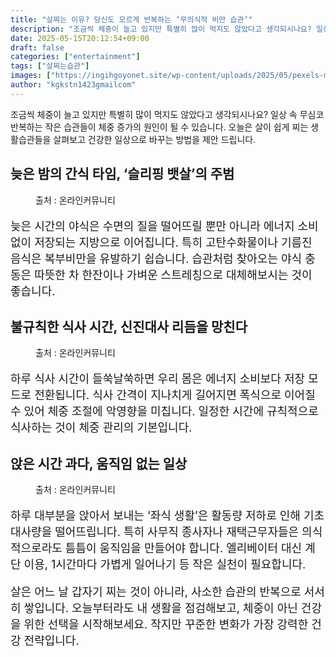 ```yaml
---
title: "살찌는 이유? 당신도 모르게 반복하는 ‘무의식적 비만 습관’"
description: "조금씩 체중이 늘고 있지만 특별히 많이 먹지도 않았다고 생각되시나요? 일상 속 무심코 반복하는 작은 습관들이 체중 증가의 원인이 될 수 있습니다. 오늘은 살이 쉽게 찌는 생활습관들을 살펴보고 건강한 일상으로 바꾸는 방법을 제안 드립니다."
date: 2025-05-15T20:12:54+09:00
draft: false
categories: ["entertainment"]
tags: ["살찌는습관"]
images: ["https://ingihgoyonet.site/wp-content/uploads/2025/05/pexels-mccutcheon-2433140-1024x683.jpg", "https://ingihgoyonet.site/wp-content/uploads/2025/05/pexels-karolina-grabowska-5714317-1024x683.jpg", "https://ingihgoyonet.site/wp-content/uploads/2025/05/pexels-artempodrez-4728875-1024x576.jpg"]
author: "kgkstn1423gmailcom"
---
```


<p>조금씩 체중이 늘고 있지만 특별히 많이 먹지도 않았다고 생각되시나요? 일상 속 무심코 반복하는 작은 습관들이 체중 증가의 원인이 될 수 있습니다. 오늘은 살이 쉽게 찌는 생활습관들을 살펴보고 건강한 일상으로 바꾸는 방법을 제안 드립니다.</p> <h2 >늦은 밤의 간식 타임, ‘슬리핑 뱃살’의 주범</h2> <figure ><img src="https://ingihgoyonet.site/wp-content/uploads/2025/05/pexels-mccutcheon-2433140-1024x683.jpg" alt="" style="aspect-ratio:16/9;object-fit:cover"/><figcaption >출처 : 온라인커뮤니티</figcaption></figure> <p style="font-size:18px">늦은 시간의 야식은 수면의 질을 떨어뜨릴 뿐만 아니라 에너지 소비 없이 저장되는 지방으로 이어집니다. 특히 고탄수화물이나 기름진 음식은 복부비만을 유발하기 쉽습니다. 습관처럼 찾아오는 야식 충동은 따뜻한 차 한잔이나 가벼운 스트레칭으로 대체해보시는 것이 좋습니다.</p> <h2 >불규칙한 식사 시간, 신진대사 리듬을 망친다</h2> <figure ><img src="https://ingihgoyonet.site/wp-content/uploads/2025/05/pexels-karolina-grabowska-5714317-1024x683.jpg" alt="" style="aspect-ratio:16/9;object-fit:cover"/><figcaption >출처 : 온라인커뮤니티</figcaption></figure> <p style="font-size:18px">하루 식사 시간이 들쑥날쑥하면 우리 몸은 에너지 소비보다 저장 모드로 전환됩니다. 식사 간격이 지나치게 길어지면 폭식으로 이어질 수 있어 체중 조절에 악영향을 미칩니다. 일정한 시간에 규칙적으로 식사하는 것이 체중 관리의 기본입니다.</p> <h2 >앉은 시간 과다, 움직임 없는 일상</h2> <figure ><img src="https://ingihgoyonet.site/wp-content/uploads/2025/05/pexels-artempodrez-4728875-1024x576.jpg" alt="" style="aspect-ratio:16/9;object-fit:cover"/><figcaption >출처 : 온라인커뮤니티</figcaption></figure> <p style="font-size:18px">하루 대부분을 앉아서 보내는 ‘좌식 생활’은 활동량 저하로 인해 기초대사량을 떨어뜨립니다. 특히 사무직 종사자나 재택근무자들은 의식적으로라도 틈틈이 움직임을 만들어야 합니다. 엘리베이터 대신 계단 이용, 1시간마다 가볍게 일어나기 등 작은 실천이 필요합니다.</p> <p style="font-size:18px">살은 어느 날 갑자기 찌는 것이 아니라, 사소한 습관의 반복으로 서서히 쌓입니다. 오늘부터라도 내 생활을 점검해보고, 체중이 아닌 건강을 위한 선택을 시작해보세요. 작지만 꾸준한 변화가 가장 강력한 건강 전략입니다.</p>